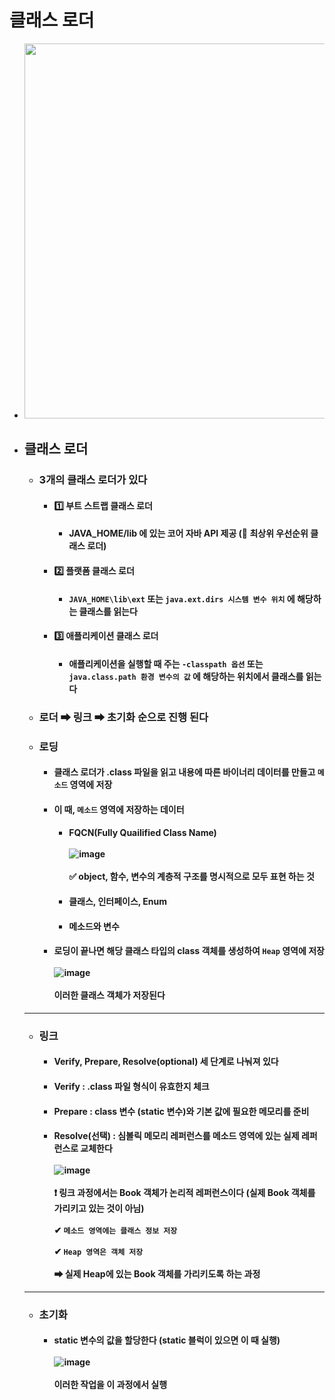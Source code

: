 # 클래스 로더
  - <img src="https://user-images.githubusercontent.com/35948339/134702174-c91c00a4-9459-4b07-9ea4-f33f9fb0cf8b.png" width=600>
  - ## 클래스 로더
    - ### 3개의 클래스 로더가 있다
      - #### 1️⃣ 부트 스트랩 클래스 로더 
        - #### JAVA_HOME/lib 에 있는 코어 자바 API 제공 (📍 최상위 우선순위 클래스 로더)
      - #### 2️⃣ 플랫폼 클래스 로더 
        - #### ```JAVA_HOME\lib\ext``` 또는 `java.ext.dirs 시스템 변수 위치` 에 해당하는 클래스를 읽는다
      - #### 3️⃣ 애플리케이션 클래스 로더 
        - #### 애플리케이션을 실행할 때 주는 `-classpath 옵션` 또는 `java.class.path 환경 변수의 값` 에 해당하는 위치에서 클래스를 읽는다
    - ### 로더 ➡ 링크 ➡ 초기화 순으로 진행 된다
    - ### 로딩
      - #### 클래스 로더가 .class 파일을 읽고 내용에 따른 바이너리 데이터를 만들고 `메소드` 영역에 저장
      - #### 이 때, `메소드` 영역에 저장하는 데이터
        - #### FQCN(Fully Quailified Class Name) <br><br> ![image](https://user-images.githubusercontent.com/35948339/134703136-5ac33d41-6ac6-41fe-9727-4e8fa1b86093.png) <br><br> ✅ object, 함수, 변수의 계층적 구조를 명시적으로 모두 표현 하는 것
        - #### 클래스, 인터페이스, Enum
        - #### 메소드와 변수
      - #### 로딩이 끝나면 해당 클래스 타입의 class 객체를 생성하여 `Heap` 영역에 저장 <br><br> ![image](https://user-images.githubusercontent.com/35948339/134703989-50e4a7a9-124b-4bd1-8ca5-77079786090e.png) <br><br> 이러한 클래스 객체가 저장된다
    --------
    - ### 링크
      - #### Verify, Prepare, Resolve(optional) 세 단계로 나눠져 있다
      - #### Verify : .class 파일 형식이 유효한지 체크
      - #### Prepare : class 변수 (static 변수)와 기본 값에 필요한 메모리를 준비
      - #### Resolve(선택) : 심볼릭 메모리 레퍼런스를 메소드 영역에 있는 실제 레퍼런스로 교체한다 <br><br> ![image](https://user-images.githubusercontent.com/35948339/134706161-5e4fb152-58df-4f8f-ad8a-7141a85c241c.png) <br><br> ❗ 링크 과정에서는 Book 객체가 논리적 레퍼런스이다 (실제 Book 객체를 가리키고 있는 것이 아님) <br><br> ✔ `메소드 영역에는 클래스 정보 저장` <br><br> ✔ `Heap 영역은 객체 저장` <br><br> ➡ 실제 Heap에 있는 Book 객체를 가리키도록 하는 과정
    --------
    - ### 초기화
      - #### static 변수의 값을 할당한다 (static 블럭이 있으면 이 때 실행) <br><br> ![image](https://user-images.githubusercontent.com/35948339/134707168-d09f4e6e-663c-4894-8f26-d4c770dc7741.png) <br><br> 이러한 작업을 이 과정에서 실행
